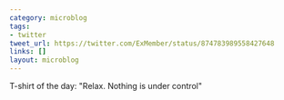 ```yaml
---
category: microblog
tags:
- twitter
tweet_url: https://twitter.com/ExMember/status/874783989558427648
links: []
layout: microblog
---
```

T-shirt of the day: "Relax. Nothing is under control"
